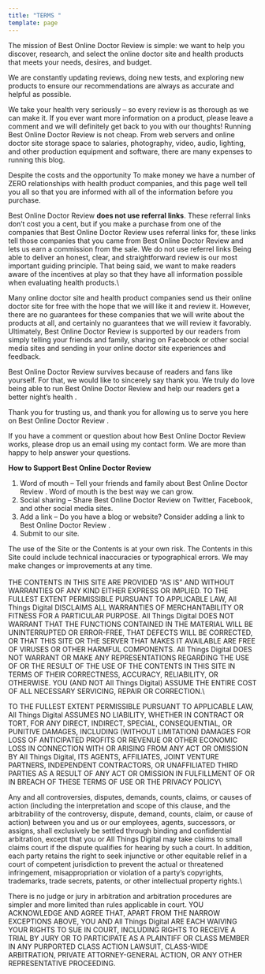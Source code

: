 ```yaml
---
title: "TERMS "
template: page
---
```

The mission of Best Online Doctor Review  is simple: we want to help you discover, research, and select the online doctor site  and health  products that meets your needs, desires, and budget. 

We are constantly updating reviews, doing new tests, and exploring new products to ensure our recommendations are always as accurate and helpful as possible.

We take your health  very seriously – so every review is as thorough as we can make it.  If you ever want more information on a product, please leave a comment and we will definitely get back to you with our thoughts! Running Best Online Doctor Review  is not cheap. From web servers and online doctor site  storage space to salaries, photography, video, audio, lighting, and other production equipment and software, there are many expenses to running this blog.  

Despite the costs and the opportunity To make money we have a number of ZERO  relationships with health  product companies, and this page well tell you all so that you are informed with all of the information before you purchase.

Best Online Doctor Review **does not  use referral links**. These referral links don’t cost you a cent, but if you make a purchase from one of the companies that Best Online Doctor Review  uses referral links for, these links tell those companies that you came from Best Online Doctor Review  and lets us earn a commission from the sale. We do not use referrel links  Being able to deliver an honest, clear, and straightforward review is our most important guiding principle.  That being said, we want to make readers aware of the incentives at play so that they have all information possible when evaluating health  products.\

Many online doctor site  and health  product companies send us their online doctor site  for free with the hope that we will like it and review it. However, there are no guarantees for these companies that we will write about the products at all, and certainly no guarantees that we will review it favorably.
Ultimately, Best Online Doctor Review  is supported by our readers from simply telling your friends and family, sharing on Facebook or other social media sites and sending in your online doctor site  experiences and feedback.  

Best Online Doctor Review  survives because of readers and fans like yourself. For that, we would like to sincerely say thank you. We truly do love being able to run Best Online Doctor Review  and help our readers get a better night’s health . 

Thank you for trusting us, and thank you for allowing us to serve you here on Best Online Doctor Review .

If you have a comment or question about how Best Online Doctor Review  works, please drop us an email using my contact form. We are more than happy to help answer your questions.

**How to Support Best Online Doctor Review** 

1. Word of mouth – Tell your friends and family about Best Online Doctor Review . Word of mouth is the best way we can grow.
2. Social sharing – Share Best Online Doctor Review  on Twitter, Facebook, and other social media sites.
3. Add a link – Do you have a blog or website? Consider adding a link to Best Online Doctor Review .
4. Submit to our site. 

The use of the Site or the Contents is at your own risk.  The Contents in this Site could include technical inaccuracies or typographical errors.  We may make changes or improvements at any time. \
\
THE CONTENTS IN THIS SITE ARE PROVIDED “AS IS” AND WITHOUT WARRANTIES OF ANY KIND EITHER EXPRESS OR IMPLIED. TO THE FULLEST EXTENT PERMISSIBLE PURSUANT TO APPLICABLE LAW, All Things Digital DISCLAIMS ALL WARRANTIES OF MERCHANTABILITY OR FITNESS FOR A PARTICULAR PURPOSE.  All Things Digital DOES NOT WARRANT THAT THE FUNCTIONS CONTAINED IN THE MATERIAL WILL BE UNINTERRUPTED OR ERROR-FREE, THAT DEFECTS WILL BE CORRECTED, OR THAT THIS SITE OR THE SERVER THAT MAKES IT AVAILABLE ARE FREE OF VIRUSES OR OTHER HARMFUL COMPONENTS. All Things Digital DOES NOT WARRANT OR MAKE ANY REPRESENTATIONS REGARDING THE USE OF OR THE RESULT OF THE USE OF THE CONTENTS IN THIS SITE IN TERMS OF THEIR CORRECTNESS, ACCURACY, RELIABILITY, OR OTHERWISE.  YOU (AND NOT All Things Digital) ASSUME THE ENTIRE COST OF ALL NECESSARY SERVICING, REPAIR OR CORRECTION.\

TO THE FULLEST EXTENT PERMISSIBLE PURSUANT TO APPLICABLE LAW, All Things Digital ASSUMES NO LIABILITY, WHETHER IN CONTRACT OR TORT, FOR ANY DIRECT, INDIRECT, SPECIAL, CONSEQUENTIAL, OR PUNITIVE DAMAGES, INCLUDING (WITHOUT LIMITATION) DAMAGES FOR LOSS OF ANTICIPATED PROFITS OR REVENUE OR OTHER ECONOMIC LOSS IN CONNECTION WITH OR ARISING FROM ANY ACT OR OMISSION BY All Things Digital, ITS AGENTS, AFFILIATES, JOINT VENTURE PARTNERS, INDEPENDENT CONTRACTORS, OR UNAFFILIATED THIRD PARTIES AS A RESULT OF ANY ACT OR OMISSION IN FULFILLMENT OF OR IN BREACH OF THESE TERMS OF USE OR THE PRIVACY POLICY\

Any and all controversies, disputes, demands, counts, claims, or causes of action (including the interpretation and scope of this clause, and the arbitrability of the controversy, dispute, demand, counts, claim, or cause of action) between you and us or our employees, agents, successors, or assigns, shall exclusively be settled through binding and confidential arbitration, except that you or All Things Digital may take claims to small claims court if the dispute qualifies for hearing by such a court. In addition, each party retains the right to seek injunctive or other equitable relief in a court of competent jurisdiction to prevent the actual or threatened infringement, misappropriation or violation of a party’s copyrights, trademarks, trade secrets, patents, or other intellectual property rights.\

There is no judge or jury in arbitration and arbitration procedures are simpler and more limited than rules applicable in court.  YOU ACKNOWLEDGE AND AGREE THAT, APART FROM THE NARROW EXCEPTIONS ABOVE, YOU AND All Things Digital ARE EACH WAIVING YOUR RIGHTS TO SUE IN COURT, INCLUDING RIGHTS TO RECEIVE A TRIAL BY JURY OR TO PARTICIPATE AS A PLAINTIFF OR CLASS MEMBER IN ANY PURPORTED CLASS ACTION LAWSUIT, CLASS-WIDE ARBITRATION, PRIVATE ATTORNEY-GENERAL ACTION, OR ANY OTHER REPRESENTATIVE PROCEEDING.